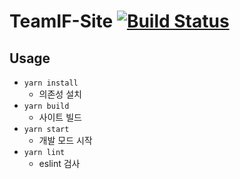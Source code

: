 # TeamIF-Site [![Build Status](https://travis-ci.com/Team-IF/TeamIF-Site.svg?branch=master)](https://travis-ci.com/Team-IF/TeamIF-Site)

## Usage

- `yarn install`
    - 의존성 설치
- `yarn build`
    - 사이트 빌드
- `yarn start`
    - 개발 모드 시작
- `yarn lint`
    - eslint 검사